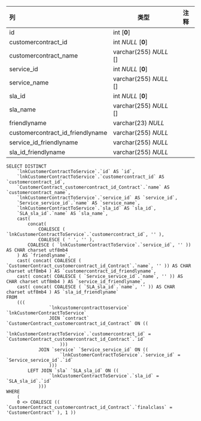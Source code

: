 | 列                               | 类型                   | 注释 |
| :------------------------------- | ---------------------- | ---- |
| id                               | int [**0**]            |      |
| customercontract_id              | int *NULL* [**0**]     |      |
| customercontract_name            | varchar(255) *NULL* [] |      |
| service_id                       | int *NULL* [**0**]     |      |
| service_name                     | varchar(255) *NULL* [] |      |
| sla_id                           | int *NULL* [**0**]     |      |
| sla_name                         | varchar(255) *NULL* [] |      |
| friendlyname                     | varchar(23) *NULL*     |      |
| customercontract_id_friendlyname | varchar(255) *NULL*    |      |
| service_id_friendlyname          | varchar(255) *NULL*    |      |
| sla_id_friendlyname              | varchar(255) *NULL*    |      |

```
SELECT DISTINCT
	`lnkCustomerContractToService`.`id` AS `id`,
	`lnkCustomerContractToService`.`customercontract_id` AS `customercontract_id`,
	`CustomerContract_customercontract_id_Contract`.`name` AS `customercontract_name`,
	`lnkCustomerContractToService`.`service_id` AS `service_id`,
	`Service_service_id`.`name` AS `service_name`,
	`lnkCustomerContractToService`.`sla_id` AS `sla_id`,
	`SLA_sla_id`.`name` AS `sla_name`,
	cast(
		concat(
			COALESCE ( `lnkCustomerContractToService`.`customercontract_id`, '' ),
			COALESCE ( ' ', '' ),
		COALESCE ( `lnkCustomerContractToService`.`service_id`, '' )) AS CHAR charset utf8mb4 
	) AS `friendlyname`,
	cast( concat( COALESCE ( `CustomerContract_customercontract_id_Contract`.`name`, '' )) AS CHAR charset utf8mb4 ) AS `customercontract_id_friendlyname`,
	cast( concat( COALESCE ( `Service_service_id`.`name`, '' )) AS CHAR charset utf8mb4 ) AS `service_id_friendlyname`,
	cast( concat( COALESCE ( `SLA_sla_id`.`name`, '' )) AS CHAR charset utf8mb4 ) AS `sla_id_friendlyname` 
FROM
	(((
				`lnkcustomercontracttoservice` `lnkCustomerContractToService`
				JOIN `contract` `CustomerContract_customercontract_id_Contract` ON ((
						`lnkCustomerContractToService`.`customercontract_id` = `CustomerContract_customercontract_id_Contract`.`id` 
					)))
			JOIN `service` `Service_service_id` ON ((
					`lnkCustomerContractToService`.`service_id` = `Service_service_id`.`id` 
				)))
		LEFT JOIN `sla` `SLA_sla_id` ON ((
				`lnkCustomerContractToService`.`sla_id` = `SLA_sla_id`.`id` 
			))) 
WHERE
	(
	0 <> COALESCE (( `CustomerContract_customercontract_id_Contract`.`finalclass` = 'CustomerContract' ), 1 ))
```

